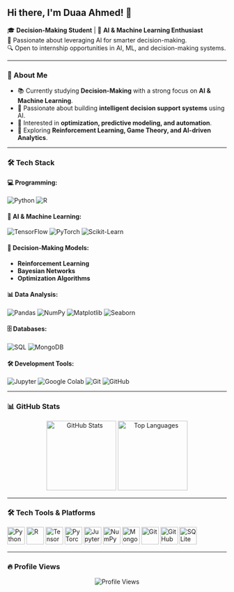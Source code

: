 <h2 align="left">Hi there, I'm Duaa Ahmed! 👋</h2>

<p align="left">
  🎓 <strong>Decision-Making Student</strong> | 🤖 <strong>AI & Machine Learning Enthusiast</strong><br>
  🚀 Passionate about leveraging AI for smarter decision-making.<br>
  🔍 Open to internship opportunities in AI, ML, and decision-making systems.
</p>

---

### 🔹 About Me
- 📚 Currently studying **Decision-Making** with a strong focus on **AI & Machine Learning**.
- 🔧 Passionate about building **intelligent decision support systems** using AI.
- 🌟 Interested in **optimization, predictive modeling, and automation**.
- 📖 Exploring **Reinforcement Learning, Game Theory, and AI-driven Analytics**.

---

### 🛠 Tech Stack
#### 💻 Programming:
![Python](https://img.shields.io/badge/-Python-3776AB?style=flat-square&logo=python&logoColor=white)
![R](https://img.shields.io/badge/-R-276DC3?style=flat-square&logo=r&logoColor=white)

#### 🤖 AI & Machine Learning:
![TensorFlow](https://img.shields.io/badge/-TensorFlow-FF6F00?style=flat-square&logo=tensorflow&logoColor=white)
![PyTorch](https://img.shields.io/badge/-PyTorch-EE4C2C?style=flat-square&logo=pytorch&logoColor=white)
![Scikit-Learn](https://img.shields.io/badge/-Scikit%20Learn-F7931E?style=flat-square&logo=scikitlearn&logoColor=white)

#### 🧠 Decision-Making Models:
- **Reinforcement Learning**
- **Bayesian Networks**
- **Optimization Algorithms**

#### 📊 Data Analysis:
![Pandas](https://img.shields.io/badge/-Pandas-150458?style=flat-square&logo=pandas)
![NumPy](https://img.shields.io/badge/-NumPy-013243?style=flat-square&logo=numpy)
![Matplotlib](https://img.shields.io/badge/-Matplotlib-11557C?style=flat-square&logo=python)
![Seaborn](https://img.shields.io/badge/-Seaborn-007FFF?style=flat-square)

#### 🗄 Databases:
![SQL](https://img.shields.io/badge/-SQL-4479A1?style=flat-square&logo=mysql&logoColor=white)
![MongoDB](https://img.shields.io/badge/-MongoDB-4EA94B?style=flat-square&logo=mongodb&logoColor=white)

#### 🛠 Development Tools:
![Jupyter](https://img.shields.io/badge/-Jupyter-F37626?style=flat-square&logo=jupyter)
![Google Colab](https://img.shields.io/badge/-Google%20Colab-F9AB00?style=flat-square&logo=googlecolab)
![Git](https://img.shields.io/badge/-Git-F05032?style=flat-square&logo=git&logoColor=white)
![GitHub](https://img.shields.io/badge/-GitHub-181717?style=flat-square&logo=github)

---

### 📊 GitHub Stats
<div align="center">
  <img src="https://github-readme-stats.vercel.app/api?username=DuaaAhmedd&show_icons=true&theme=dracula&hide_border=false" height="160" alt="GitHub Stats" />
  <img src="https://github-readme-stats.vercel.app/api/top-langs?username=DuaaAhmedd&layout=compact&langs_count=5&theme=dracula&hide_border=false" height="160" alt="Top Languages" />
</div>

---

### 🛠 Tech Tools & Platforms
<div align="left">
  <img src="https://cdn.jsdelivr.net/gh/devicons/devicon/icons/python/python-original.svg" height="40" alt="Python" />
  <img src="https://cdn.jsdelivr.net/gh/devicons/devicon/icons/r/r-original.svg" height="40" alt="R" />
  <img src="https://cdn.jsdelivr.net/gh/devicons/devicon/icons/tensorflow/tensorflow-original.svg" height="40" alt="TensorFlow" />
  <img src="https://cdn.jsdelivr.net/gh/devicons/devicon/icons/pytorch/pytorch-original.svg" height="40" alt="PyTorch" />
  <img src="https://cdn.jsdelivr.net/gh/devicons/devicon/icons/jupyter/jupyter-original.svg" height="40" alt="Jupyter" />
  <img src="https://cdn.jsdelivr.net/gh/devicons/devicon/icons/numpy/numpy-original.svg" height="40" alt="NumPy" />
  <img src="https://cdn.jsdelivr.net/gh/devicons/devicon/icons/mongodb/mongodb-original.svg" height="40" alt="MongoDB" />
  <img src="https://cdn.jsdelivr.net/gh/devicons/devicon/icons/git/git-original.svg" height="40" alt="Git" />
  <img src="https://cdn.jsdelivr.net/gh/devicons/devicon/icons/github/github-original.svg" height="40" alt="GitHub" />
  <img src="https://cdn.jsdelivr.net/gh/devicons/devicon/icons/sqlite/sqlite-original.svg" height="40" alt="SQLite" />
</div>

---

### 🔥 Profile Views
<div align="center">
  <img src="https://profile-counter.glitch.me/DuaaAhmedd/count.svg?" alt="Profile Views" />
</div>

